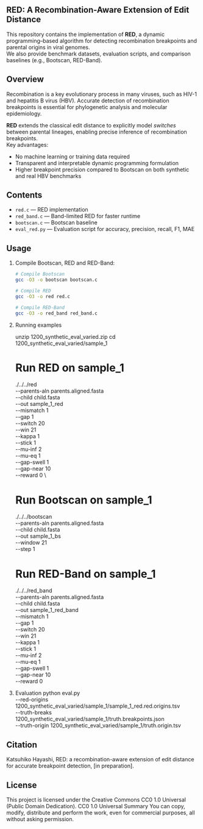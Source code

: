 ## RED: A Recombination-Aware Extension of Edit Distance

This repository contains the implementation of **RED**, a dynamic programming–based algorithm for detecting recombination breakpoints and parental origins in viral genomes.  
We also provide benchmark datasets, evaluation scripts, and comparison baselines (e.g., Bootscan, RED-Band).  

## Overview
Recombination is a key evolutionary process in many viruses, such as HIV-1 and hepatitis B virus (HBV). Accurate detection of recombination breakpoints is essential for phylogenetic analysis and molecular epidemiology.  

**RED** extends the classical edit distance to explicitly model *switches* between parental lineages, enabling precise inference of recombination breakpoints.  
Key advantages:
- No machine learning or training data required  
- Transparent and interpretable dynamic programming formulation  
- Higher breakpoint precision compared to Bootscan on both synthetic and real HBV benchmarks  

## Contents
- `red.c` — RED implementation 
- `red_band.c` — Band-limited RED for faster runtime  
- `bootscan.c` — Bootscan baseline  
- `eval_red.py` — Evaluation script for accuracy, precision, recall, F1, MAE  

## Usage
1. Compile Bootscan, RED and RED-Band:

   ```bash
   # Compile Bootscan
   gcc -O3 -o bootscan bootscan.c

   # Compile RED
   gcc -O3 -o red red.c

   # Compile RED-Band
   gcc -O3 -o red_band red_band.c

2. Running examples

   unzip 1200_synthetic_eval_varied.zip
   cd 1200_synthetic_eval_varied/sample_1

   # Run RED on sample_1
   ./../../red \
    --parents-aln parents.aligned.fasta \
    --child       child.fasta \
    --out         sample_1_red \
    --mismatch    1 \
    --gap         1 \
    --switch      20 \
    --win         21 \
    --kappa       1 \
    --stick       1 \
    --mu-inf      2 \
    --mu-eq       1 \
    --gap-swell   1 \
    --gap-near    10 \
    --reward      0 \

   # Run Bootscan on sample_1
   ./../../bootscan \
    --parents-aln parents.aligned.fasta \
    --child       child.fasta \
    --out         sample_1_bs \
    --window  21 \
    --step        1

   # Run RED-Band on sample_1
   ./../../red_band \
    --parents-aln parents.aligned.fasta \
    --child       child.fasta \
    --out         sample_1_red_band \
    --mismatch    1 \
    --gap          1 \
    --switch      20 \
    --win         21 \
    --kappa       1 \
    --stick       1 \
    --mu-inf      2 \
    --mu-eq       1 \
    --gap-swell   1 \
    --gap-near    10 \
    --reward      0

3. Evaluation
   python eval.py \
   --red-origins 1200_synthetic_eval_varied/sample_1/sample_1_red.red.origins.tsv \
   --truth-breaks 1200_synthetic_eval_varied/sample_1/truth.breakpoints.json \
   --truth-origin 1200_synthetic_eval_varied/sample_1/truth.origin.tsv 

## Citation

Katsuhiko Hayashi, RED: a recombination-aware extension of edit distance for accurate breakpoint detection, [in preparation].


## License

This project is licensed under the Creative Commons CC0 1.0 Universal (Public Domain Dedication).
CC0 1.0 Universal Summary
You can copy, modify, distribute and perform the work, even for commercial purposes, all without asking permission.
